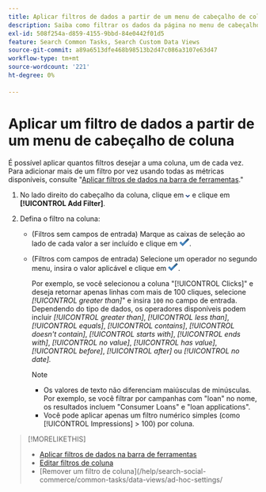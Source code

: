 ```yaml
---
title: Aplicar filtros de dados a partir de um menu de cabeçalho de coluna
description: Saiba como filtrar os dados da página no menu de cabeçalho de coluna.
exl-id: 508f254a-d859-4155-9bbd-84e0442f01d5
feature: Search Common Tasks, Search Custom Data Views
source-git-commit: a89a6513dfe468b98513b2d47c086a3107e63d47
workflow-type: tm+mt
source-wordcount: '221'
ht-degree: 0%

---
```


# Aplicar um filtro de dados a partir de um menu de cabeçalho de coluna

<!-- Doesn't include instructions for legacy Portfolios or Reports views -->

É possível aplicar quantos filtros desejar a uma coluna, um de cada vez.<!-- True only for entity names, I think: All filters are joined using the AND operator. --> Para adicionar mais de um filtro por vez usando todas as métricas disponíveis, consulte &quot;[Aplicar filtros de dados na barra de ferramentas](column-filter-apply-from-toolbar.md).&quot;

1. No lado direito do cabeçalho da coluna, clique em ![Seta para baixo](/help/search-social-commerce/assets/arrow-down-dropdown.png "Seta para baixo") e clique em **[!UICONTROL Add Filter]**.

1. Defina o filtro na coluna:

   * (Filtros sem campos de entrada) Marque as caixas de seleção ao lado de cada valor a ser incluído e clique em ![Atualizar filtro](/help/search-social-commerce/assets/select.png "Adicionar").

   * (Filtros com campos de entrada) Selecione um operador no segundo menu, insira o valor aplicável e clique em ![Atualizar filtro](/help/search-social-commerce/assets/select.png "Adicionar").

     Por exemplo, se você selecionou a coluna &quot;[!UICONTROL Clicks]&quot; e deseja retornar apenas linhas com mais de 100 cliques, selecione *[!UICONTROL greater than]*&quot; e insira `100` no campo de entrada. Dependendo do tipo de dados, os operadores disponíveis podem incluir *[!UICONTROL greater than]*, *[!UICONTROL less than]*, *[!UICONTROL equals]*, *[!UICONTROL contains]*, *[!UICONTROL doesn't contain]*, *[!UICONTROL starts with]*, *[!UICONTROL ends with]*, *[!UICONTROL no value]*, *[!UICONTROL has value]*, *[!UICONTROL before]*, *[!UICONTROL after]* ou *[!UICONTROL no date].*

     >[!NOTE]
     >
     >* Os valores de texto não diferenciam maiúsculas de minúsculas. Por exemplo, se você filtrar por campanhas com &quot;loan&quot; no nome, os resultados incluem &quot;Consumer Loans&quot; e &quot;loan applications&quot;.
     >* Você pode aplicar apenas um filtro numérico simples (como [!UICONTROL Impressions] \> 100) por coluna.

>[!MORELIKETHIS]
>
>* [Aplicar filtros de dados na barra de ferramentas](/help/search-social-commerce/common-tasks/data-views/ad-hoc-settings/column-filter-apply-from-toolbar.md)
>* [Editar filtros de coluna](/help/search-social-commerce/common-tasks/data-views/ad-hoc-settings/column-filter-edit.md)
>* [Remover um filtro de coluna]&#x200B;(/help/search-social-commerce/common-tasks/data-views/ad-hoc-settings/

